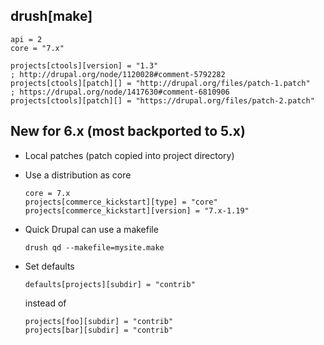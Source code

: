 ## drush[make]

   ```
   api = 2
   core = "7.x"
   
   projects[ctools][version] = "1.3"
   ; http://drupal.org/node/1120028#comment-5792282
   projects[ctools][patch][] = "http://drupal.org/files/patch-1.patch"
   ; https://drupal.org/node/1417630#comment-6810906
   projects[ctools][patch][] = "https://drupal.org/files/patch-2.patch"
   ```

## New for 6.x (most backported to 5.x)

* Local patches (patch copied into project directory)
* Use a distribution as core

    ```
    core = 7.x
    projects[commerce_kickstart][type] = "core"
    projects[commerce_kickstart][version] = "7.x-1.19"
    ```

* Quick Drupal can use a makefile

    ```
    drush qd --makefile=mysite.make
    ```

* Set defaults

   ```
   defaults[projects][subdir] = "contrib"
   ```
   
   instead of
   
   ```
   projects[foo][subdir] = "contrib"
   projects[bar][subdir] = "contrib"
   ```

